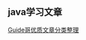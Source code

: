 





## java学习文章

[Guide哥优质文章分类整理](https://mp.weixin.qq.com/s?__biz=Mzg2OTA0Njk0OA==&mid=2247486968&idx=1&sn=7cc1bc123228121636eb9b4008a4e900&chksm=cea24233f9d5cb2535879ecec5e89338d3d7cd49981444fa51be7e43c54310b60f4bb11e7d2a&scene=126&sessionid=1589681060&key=2a099776fa69e9e73c73a7fa2aaf0853e7794eff44cead7b9bccb404319bf7510273fa41a2864127ca00e1dd9f4720af6fd21c70a1d20225f13053cb00b84f4e89e5ca8c97e97412fbb96be3adb98dbb&ascene=1&uin=MTg5MjE1NTkyOQ%3D%3D&devicetype=Windows+10+x64&version=6209007b&lang=zh_CN&exportkey=A4E1c%2ByVL3OYIl0vHlVsUas%3D&pass_ticket=ccRy83%2BHHmRGj%2BreEZJ%2BKLcMlgxSOrKwZtunIC%2FhRyD%2F0aKo9ivB9IKBY96QN%2F0B)





